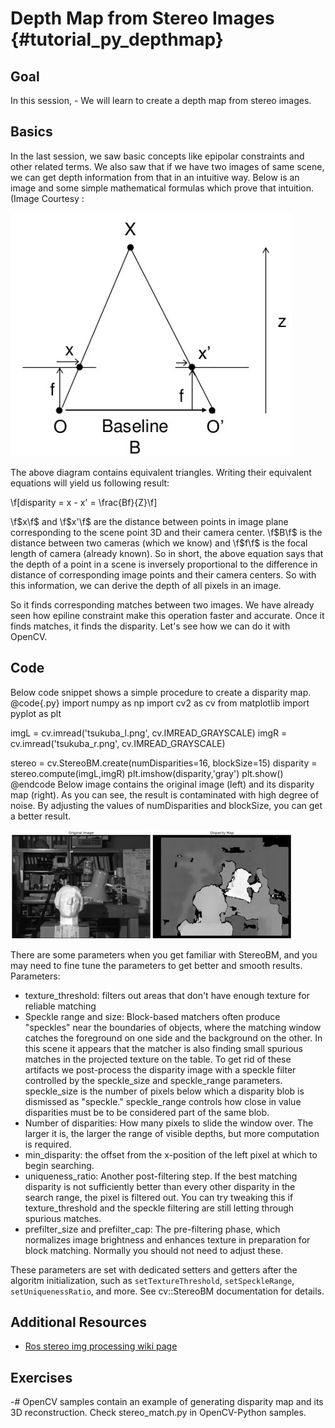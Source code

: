 Depth Map from Stereo Images {#tutorial_py_depthmap}
============================

Goal
----

In this session,
    -   We will learn to create a depth map from stereo images.

Basics
------

In the last session, we saw basic concepts like epipolar constraints and other related terms. We also
saw that if we have two images of same scene, we can get depth information from that in an intuitive
way. Below is an image and some simple mathematical formulas which prove that intuition. (Image
Courtesy :

![image](images/stereo_depth.jpg)

The above diagram contains equivalent triangles. Writing their equivalent equations will yield us
following result:

\f[disparity = x - x' = \frac{Bf}{Z}\f]

\f$x\f$ and \f$x'\f$ are the distance between points in image plane corresponding to the scene point 3D and
their camera center. \f$B\f$ is the distance between two cameras (which we know) and \f$f\f$ is the focal
length of camera (already known). So in short, the above equation says that the depth of a point in a
scene is inversely proportional to the difference in distance of corresponding image points and
their camera centers. So with this information, we can derive the depth of all pixels in an image.

So it finds corresponding matches between two images. We have already seen how epiline constraint
make this operation faster and accurate. Once it finds matches, it finds the disparity. Let's see
how we can do it with OpenCV.

Code
----

Below code snippet shows a simple procedure to create a disparity map.
@code{.py}
import numpy as np
import cv2 as cv
from matplotlib import pyplot as plt

imgL = cv.imread('tsukuba_l.png', cv.IMREAD_GRAYSCALE)
imgR = cv.imread('tsukuba_r.png', cv.IMREAD_GRAYSCALE)

stereo = cv.StereoBM.create(numDisparities=16, blockSize=15)
disparity = stereo.compute(imgL,imgR)
plt.imshow(disparity,'gray')
plt.show()
@endcode
Below image contains the original image (left) and its disparity map (right). As you can see, the result
is contaminated with high degree of noise. By adjusting the values of numDisparities and blockSize,
you can get a better result.

![image](images/disparity_map.jpg)

There are some parameters when you get familiar with StereoBM, and you may need to fine tune the parameters to get better and smooth results. Parameters:
- texture_threshold: filters out areas that don't have enough texture for reliable matching
- Speckle range and size: Block-based matchers often produce "speckles" near the boundaries of objects, where the matching window catches the foreground on one side and the background on the other. In this scene it appears that the matcher is also finding small spurious matches in the projected texture on the table. To get rid of these artifacts we post-process the disparity image with a speckle filter controlled by the speckle_size and speckle_range parameters. speckle_size is the number of pixels below which a disparity blob is dismissed as "speckle." speckle_range controls how close in value disparities must be to be considered part of the same blob.
- Number of disparities: How many pixels to slide the window over. The larger it is, the larger the range of visible depths, but more computation is required.
- min_disparity: the offset from the x-position of the left pixel at which to begin searching.
- uniqueness_ratio: Another post-filtering step. If the best matching disparity is not sufficiently better than every other disparity in the search range, the pixel is filtered out. You can try tweaking this if texture_threshold and the speckle filtering are still letting through spurious matches.
- prefilter_size and prefilter_cap: The pre-filtering phase, which normalizes image brightness and enhances texture in preparation for block matching. Normally you should not need to adjust these.

These parameters are set with dedicated setters and getters after the algoritm
initialization, such as `setTextureThreshold`, `setSpeckleRange`, `setUniquenessRatio`,
and more. See cv::StereoBM documentation for details.

Additional Resources
--------------------
- [Ros stereo img processing wiki page](http://wiki.ros.org/stereo_image_proc/Tutorials/ChoosingGoodStereoParameters)

Exercises
---------

-#  OpenCV samples contain an example of generating disparity map and its 3D reconstruction. Check
    stereo_match.py in OpenCV-Python samples.
